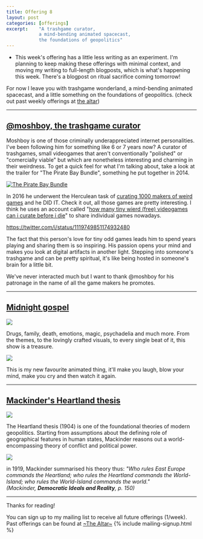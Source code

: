 ```yaml
---
title: Offering 8
layout: post
categories: [offerings]
excerpt:    "A trashgame curator, 
            a mind-bending animated spacecast, 
            the foundations of geopolitics"
---
```


- This week's offering has a little less writing as an experiment. I'm planning to keep making these offerings with minimal context, and moving my writing to full-length blogposts, which is what's happening this week. There's a blogpost on ritual sacrifice coming tomorrow!

For now I leave you with trashgame wonderland, a mind-bending animated spacecast, and a little something on the foundations of geopolitics. (check out past weekly offerings at [the altar](/projects/the-altar.html)) 

***

## [@moshboy, the trashgame curator](https://twitter.com/moshboy)
Moshboy is one of those criminally underappreciated internet personalities. I've been following him for something like 6 or 7 years now? A curator of trashgames, small videogames that aren't conventionally "polished" or "comercially viable" but which are nonetheless interesting and charming in their weirdness. To get a quick feel for what I'm talking about, take a look at the trailer for "The Pirate Bay Bundle", something he put together in 2014.

[![The Pirate Bay Bundle](http://img.youtube.com/vi/6Oiq0rH9_SI/0.jpg)](https://www.youtube.com/watch?v=6Oiq0rH9_SI)

In 2016 he underwent the Herculean task of [curating 1000 makers of weird games](https://twitter.com/moshboy/status/731628834341027840) and he DID IT. Check it out, all those games are pretty interesting. I think he uses an account called "[how many tiny wierd (free) videogames can i curate before i die](https://twitter.com/hmtwvcicbid)" to share individual games nowadays. 

https://twitter.com/i/status/1119749851174932480


The fact that this person's love for tiny odd games leads him to spend years playing and sharing them is so inspiring. His passion opens your mind and makes you look at digital artifacts in another light. Stepping into someone's trashgame and can be pretty spiritual, it's like being hosted in someone's brain for a little bit.

We've never interacted much but I want to thank @moshboy for his patronage in the name of all the game makers he promotes.

***

## [Midnight gospel](https://www.rottentomatoes.com/tv/the_midnight_gospel/s01)

![](https://firebasestorage.googleapis.com/v0/b/firescript-577a2.appspot.com/o/imgs%2Fapp%2Fxiqo%2FTjED8Oyohu?alt=media&token=24104887-bafc-4d4e-b55b-259667fe3a97)

Drugs, family, death, emotions, magic, psychadelia and much more. From the themes, to the lovingly crafted visuals, to every single beat of it, this show is a treasure.

![](https://firebasestorage.googleapis.com/v0/b/firescript-577a2.appspot.com/o/imgs%2Fapp%2Fxiqo%2FOt1p-pCqh9?alt=media&token=fbd45e01-bcbb-41c2-b4dc-9edcd332f2ab)

This is my new favourite animated thing, it'll make you laugh, blow your mind, make you cry and then watch it again.

***

## [Mackinder's Heartland thesis](https://youtu.be/ZL8TLiOcF6c)

![](https://firebasestorage.googleapis.com/v0/b/firescript-577a2.appspot.com/o/imgs%2Fapp%2Fxiqo%2FAG2KhzWmZX?alt=media&token=b3c35fab-7051-470c-b377-f2aa6a535fa3)

The Heartland thesis (1904) is one of the foundational theories of modern geopolitics. Starting from assumptions about the defining role of geographical features in human states, Mackinder reasons out a world-encompassing theory of conflict and political power.

![](https://firebasestorage.googleapis.com/v0/b/firescript-577a2.appspot.com/o/imgs%2Fapp%2Fxiqo%2Fyg8KpwkbXA?alt=media&token=e5db18ce-ad2b-417c-915d-74703dad5318)

in 1919, Mackinder summarised his theory thus:
  _"Who rules East Europe commands the Heartland;
  who rules the Heartland commands the World-Island;
  who rules the World-Island commands the world."
(Mackinder, __Democratic Ideals and Reality__, p. 150)_

***

Thanks for reading!

You can sign up to my mailing list to receive all future offerings (1/week). Past offerings can be found at [~The Altar~](/projects/the-altar.html)
{% include mailing-signup.html %}